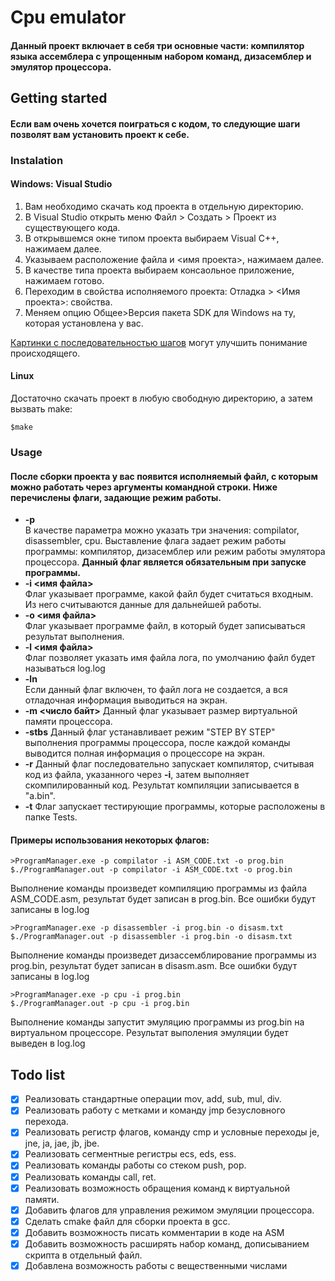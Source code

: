 # Cpu emulator
#### Данный проект включает в себя три основные части: компилятор языка ассемблера с упрощенным набором команд, дизасемблер и эмулятор процессора.
## Getting started
#### Если вам очень хочется поиграться с кодом, то следующие шаги позволят вам установить проект к себе.
### Instalation
#### Windows: Visual Studio
1. Вам необходимо скачать код проекта в отдельную директорию.
2. В Visual Studio открыть меню Файл > Создать > Проект из существующего кода.
3. В открывшемся окне типом проекта выбираем Visual C++, нажимаем далее.
4. Указываем расположение файла и <имя проекта>, нажимаем далее.
5. В качестве типа проекта выбираем консаольное приложение, нажимаем готово.
6. Переходим в свойства исполняемого проекта: Отладка > <Имя проекта>: свойства. 
7. Меняем опцию Общее>Версия пакета SDK для Windows на ту, которая установлена у вас.

[Картинки с последовательностью шагов](./images/) могут улучшить понимание происходящего.
#### Linux
Достаточно скачать проект в любую свободную директорию, а затем вызвать make:

    $make
### Usage
#### После сборки проекта у вас появится исполняемый файл, с которым можно работать через аргументы командной строки. Ниже перечислены флаги, задающие режим работы.
* **-p <program name>**  
В качестве параметра <program name> можно указать три значения:  compilator, disassembler, cpu. Выставление флага
задает режим работы программы: компилятор, дизасемблер или режим работы эмулятора процессора.
**Данный флаг является обязательным при запуске программы.**
* **-i <имя файла>**  
Флаг указывает программе, какой файл будет считаться входным. Из него считываются данные для дальнейшей работы.
* **-o <имя файла>**  
Флаг указывает программе файл, в который будет записываться результат выполнения.
* **-l <имя файла>**  
Флаг позволяет указать имя файла лога, по умолчанию файл будет называться log.log
* **-ln**  
Если данный флаг включен, то файл лога не создается, а вся отладочная информация выводиться на экран.
* **-m <число байт>**
Данный флаг указывает размер виртуальной памяти процессора.
* **-stbs**
Данный флаг устанавливает режим "STEP BY STEP" выполнения программы процессора, после каждой команды выводится полная информация о процессоре на экран.
* **-r**
Данный флаг последовательно запускает компилятор, считывая код из файла, указанного через **-i**, затем выполняет скомпилированный код. Результат компиляции записывается в "a.bin".
* **-t**
Флаг запускает тестирующие программы, которые расположены в папке Tests.

#### Примеры использования некоторых флагов:

    >ProgramManager.exe -p compilator -i ASM_CODE.txt -o prog.bin
    $./ProgramManager.out -p compilator -i ASM_CODE.txt -o prog.bin
Выполнение команды произведет компиляцию программы из файла ASM_CODE.asm, результат будет записан в prog.bin. Все ошибки будут записаны в log.log

    >ProgramManager.exe -p disassembler -i prog.bin -o disasm.txt
    $./ProgramManager.out -p disassembler -i prog.bin -o disasm.txt
Выполнение команды произведет дизассемблирование программы из prog.bin, результат будет записан в disasm.asm. Все ошибки будут записаны в log.log

    >ProgramManager.exe -p cpu -i prog.bin
    $./ProgramManager.out -p cpu -i prog.bin
Выполнение команды запустит эмуляцию программы из prog.bin на виртуальном процессоре. Результат выполения эмуляции будет выведен в log.log

## Todo list
- [x] Реализовать стандартные операции mov, add, sub, mul, div.
- [x] Реализовать работу с метками и команду jmp безусловного перехода.
- [x] Реализовать регистр флагов, команду cmp и условные переходы je, jne, ja, jae, jb, jbe.
- [x] Реализовать сегментные регистры ecs, eds, ess.
- [x] Реализовать команды работы со стеком push, pop.
- [x] Реализовать команды call, ret.
- [x] Реализовать возможность обращения команд к виртуальной памяти.
- [x] Добавить флагов для управления режимом эмуляции процессора.
- [x] Сделать cmake файл для сборки проекта в gcc.
- [x] Добавить возможность писать комментарии в коде на ASM
- [x] Добавить возможность расширять набор команд, дописыванием скрипта в отдельный файл.
- [x] Добавлена возможность работы с вещественными числами 
